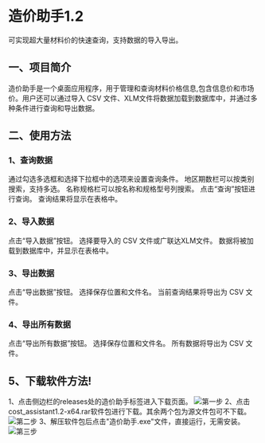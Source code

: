 # 造价助手1.2
可实现超大量材料价的快速查询，支持数据的导入导出。
## 一、项目简介
造价助手是一个桌面应用程序，用于管理和查询材料价格信息,包含信息价和市场价。用户还可以通过导入 CSV 文件、XLM文件将数据加载到数据库中，并通过多种条件进行查询和导出数据。
## 二、使用方法
### 1、查询数据
通过勾选多选框和选择下拉框中的选项来设置查询条件。
地区期数栏可以按类别搜索，支持多选。
名称规格栏可以按名称和规格型号列搜索。
点击“查询”按钮进行查询。
查询结果将显示在表格中。
### 2、导入数据
点击“导入数据”按钮。
选择要导入的 CSV 文件或广联达XLM文件。
数据将被加载到数据库中，并显示在表格中。
### 3、导出数据
点击“导出数据”按钮。
选择保存位置和文件名。
当前查询结果将导出为 CSV 文件。
### 4、导出所有数据
点击“导出所有数据”按钮。
选择保存位置和文件名。
所有数据将导出为 CSV 文件。

## 5、下载软件方法!
1、点击侧边栏的releases处的造价助手标签进入下载页面。
![第一步](https://github.com/lialia691/cost_assistant/assets/26684027/72c81d44-684d-410c-b0fc-28900a1695a3)
2、点击cost_assistant1.2-x64.rar软件包进行下载。其余两个包为源文件包可不下载。
![第二步](https://github.com/lialia691/cost_assistant/assets/26684027/a64a0b40-43e2-4c00-9f12-25b528b1f368)
3、解压软件包后点击"造价助手.exe"文件，直接运行，无需安装。
![第三步](https://github.com/lialia691/cost_assistant/assets/26684027/089eb324-f768-4660-b3ca-3ccbdd6fae75)


